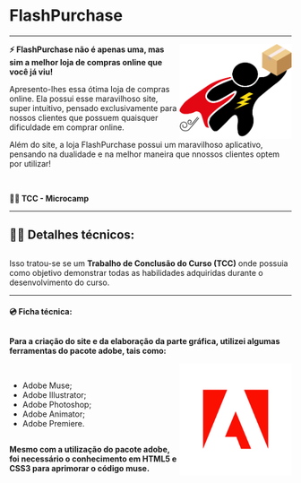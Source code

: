 # <h1>FlashPurchase</h1>

---

<img align="right" width="200px" src="images/logo_flashpurchase.png">

<b>
<p>⚡ FlashPurchase não é apenas uma, mas sim a melhor loja de compras online que você já viu!</p>
</b>

<p>Apresento-lhes essa ótima loja de compras online. Ela possui esse maravilhoso site, super intuitivo, pensado exclusivamente para nossos clientes que possuem quaisquer dificuldade em comprar online.</p>

<p>Além do site, a loja FlashPurchase possui um maravilhoso aplicativo, pensando na dualidade e na melhor maneira que nnossos clientes optem por utilizar! </p>

<br>

<b>👨‍🎓 TCC - Microcamp</b>

---

<h2>👨‍💻 Detalhes técnicos: </h2>

##

<p>Isso tratou-se se um <b>Trabalho de Conclusão do Curso (TCC)</b> onde possuia como objetivo demonstrar todas as habilidades adquiridas durante o desenvolvimento do curso.</p>

---

<h4>💿 Ficha técnica: </h4>

##

<b>Para a criação do site e da elaboração da parte gráfica, utilizei algumas ferramentas do pacote adobe, tais como: </b>

<img align="right" width="200px" src="img_readme/adobe-logo.png">

<br>

- Adobe Muse;
- Adobe Illustrator;
- Adobe Photoshop;
- Adobe Animator;
- Adobe Premiere.

##

<b>Mesmo com a utilização do pacote adobe, foi necessário o conhecimento em HTML5 e CSS3 para aprimorar o código muse.</b>

##


